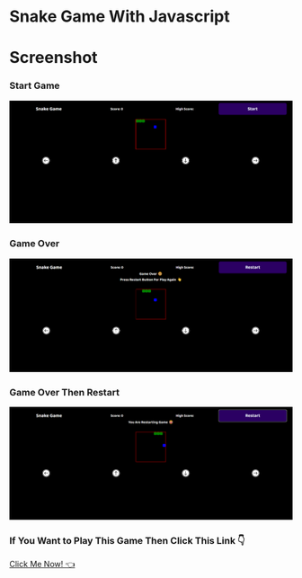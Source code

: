 # Snake Game With Javascript

# Screenshot

### Start Game
<img src="img/1.png" alt="">

### Game Over
<img src="img/2.png" alt="">

### Game Over Then Restart
<img src="img/3.png" alt="">

### If You Want to Play This Game Then Click This Link 👇
<a href="https://snake-game-with-harry.netlify.app/"> Click Me Now! 👈</a>
